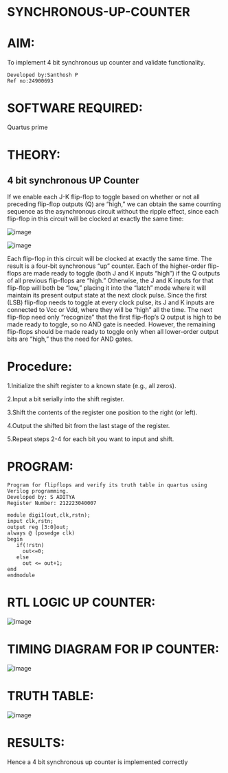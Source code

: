 # SYNCHRONOUS-UP-COUNTER

# AIM:

To implement 4 bit synchronous up counter and validate functionality.
```
Developed by:Santhosh P
Ref no:24900693
```

# SOFTWARE REQUIRED:

Quartus prime

# THEORY:

## 4 bit synchronous UP Counter

If we enable each J-K flip-flop to toggle based on whether or not all preceding flip-flop outputs (Q) are “high,” we can obtain the same counting sequence as the asynchronous circuit without the ripple effect, since each flip-flop in this circuit will be clocked at exactly the same time:

![image](https://github.com/naavaneetha/SYNCHRONOUS-UP-COUNTER/assets/154305477/d5db3fa0-e413-404c-b80e-b2f39d82e7e8)


![image](https://github.com/naavaneetha/SYNCHRONOUS-UP-COUNTER/assets/154305477/52cb61eb-d04b-442d-810c-31185a68410b)

Each flip-flop in this circuit will be clocked at exactly the same time.
The result is a four-bit synchronous “up” counter. Each of the higher-order flip-flops are made ready to toggle (both J and K inputs “high”) if the Q outputs of all previous flip-flops are “high.”
Otherwise, the J and K inputs for that flip-flop will both be “low,” placing it into the “latch” mode where it will maintain its present output state at the next clock pulse.
Since the first (LSB) flip-flop needs to toggle at every clock pulse, its J and K inputs are connected to Vcc or Vdd, where they will be “high” all the time.
The next flip-flop need only “recognize” that the first flip-flop’s Q output is high to be made ready to toggle, so no AND gate is needed.
However, the remaining flip-flops should be made ready to toggle only when all lower-order output bits are “high,” thus the need for AND gates.

# Procedure:

1.Initialize the shift register to a known state (e.g., all zeros).

2.Input a bit serially into the shift register.

3.Shift the contents of the register one position to the right (or left).

4.Output the shifted bit from the last stage of the register.

5.Repeat steps 2-4 for each bit you want to input and shift.

# PROGRAM:
```
Program for flipflops and verify its truth table in quartus using Verilog programming. 
Developed by: S ADITYA
Register Number: 212223040007
```
```
module digi1(out,clk,rstn);
input clk,rstn;
output reg [3:0]out;
always @ (posedge clk)
begin
   if(!rstn)
     out<=0;
   else 
     out <= out+1;
end
endmodule
```

# RTL LOGIC UP COUNTER:
![image](https://github.com/arbasil05/SYNCHRONOUS-UP-COUNTER/assets/144218037/69e8dfbc-d1dc-4b9e-a374-b7ec4e777688)


# TIMING DIAGRAM FOR IP COUNTER:
![image](https://github.com/arbasil05/SYNCHRONOUS-UP-COUNTER/assets/144218037/cc510c76-2ade-4488-b5dd-75b77888e7c0)

# TRUTH TABLE:
![image](https://github.com/arbasil05/SYNCHRONOUS-UP-COUNTER/assets/144218037/85b8d713-dd5c-4a12-a24d-b8cf454f7c10)

# RESULTS:
Hence a 4 bit synchronous up counter is implemented correctly

